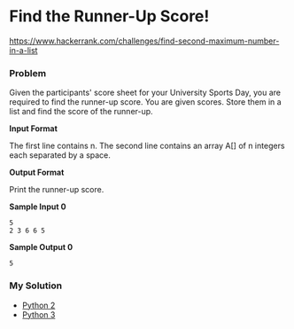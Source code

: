 # Find the Runner-Up Score!

https://www.hackerrank.com/challenges/find-second-maximum-number-in-a-list

### Problem

Given the participants' score sheet for your University Sports Day, you are required to find the runner-up score. 
You are given scores. Store them in a list and find the score of the runner-up.

**Input Format**

The first line contains n. The second line contains an array A[] of n integers each separated by a space.

**Output Format**

Print the runner-up score.

**Sample Input 0**
```
5
2 3 6 6 5
```

**Sample Output 0**
```
5
```

### My Solution

- [Python 2](python2.py)
- [Python 3](python3.py)